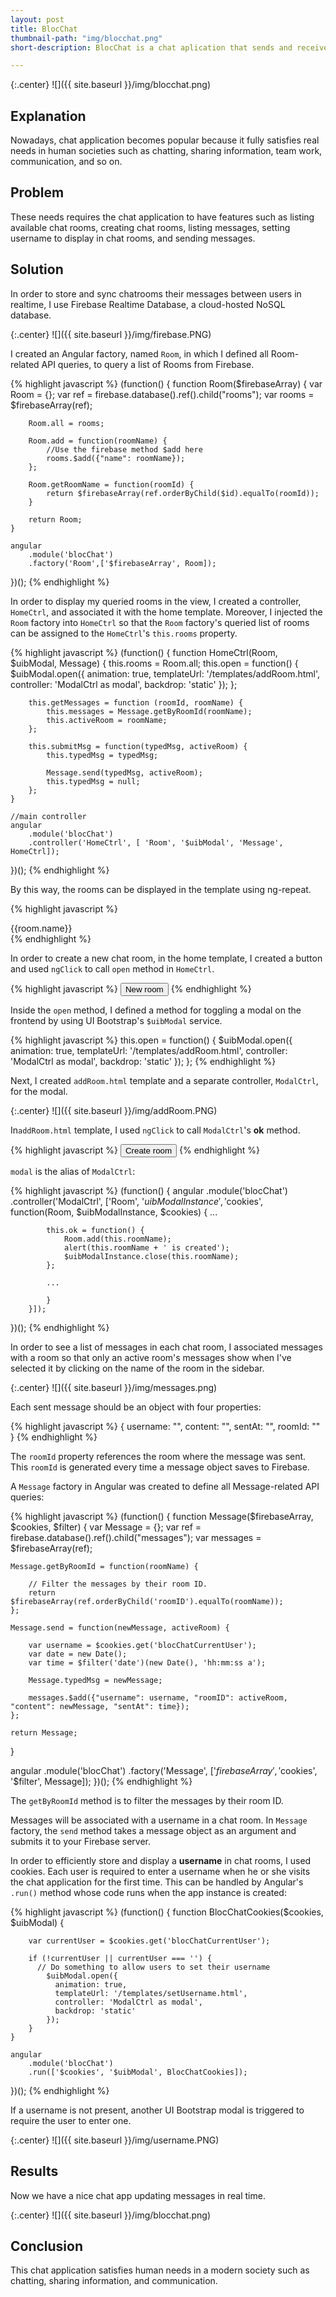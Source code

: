 ```yaml
---
layout: post
title: BlocChat
thumbnail-path: "img/blocchat.png"
short-description: BlocChat is a chat aplication that sends and receives messages in real time.

---
```


{:.center}
![]({{ site.baseurl }}/img/blocchat.png)

## Explanation

Nowadays, chat application becomes popular because it fully satisfies real needs in human societies such as chatting, sharing information, team work, communication, and so on.

## Problem

These needs requires the chat application to have features such as listing available chat rooms, creating chat rooms, listing messages, setting username to display in chat rooms, and sending messages.

## Solution

In order to store and sync chatrooms their messages between users in realtime, I use Firebase Realtime Database, a cloud-hosted NoSQL database.

{:.center}
![]({{ site.baseurl }}/img/firebase.PNG)

I created an Angular factory, named `Room`, in which I defined all Room-related API queries, to query a list of Rooms from Firebase.

{% highlight javascript %}
(function() {
    function Room($firebaseArray) {
        var Room = {};
        var ref = firebase.database().ref().child("rooms");
        var rooms = $firebaseArray(ref);
        
        Room.all = rooms;
        
        Room.add = function(roomName) {
            //Use the firebase method $add here
            rooms.$add({"name": roomName});
        };
        
        Room.getRoomName = function(roomId) {
            return $firebaseArray(ref.orderByChild($id).equalTo(roomId));
        } 
            
        return Room;
    }
    
    angular
        .module('blocChat')
        .factory('Room',['$firebaseArray', Room]);
 })();
{% endhighlight %}

In order to display my queried rooms in the view, I created a controller, `HomeCtrl`, and associated it with the home template. Moreover, I injected the `Room` factory into `HomeCtrl` so that the `Room` factory's queried list of rooms can be assigned to the `HomeCtrl`'s `this.rooms` property.

{% highlight javascript %}
(function() {
    function HomeCtrl(Room, $uibModal, Message) {
        this.rooms = Room.all;
        this.open = function() {
            $uibModal.open({
              animation: true,
              templateUrl: '/templates/addRoom.html',
              controller: 'ModalCtrl as modal',
              backdrop: 'static'
            });
        };
        
        this.getMessages = function (roomId, roomName) {
            this.messages = Message.getByRoomId(roomName);
            this.activeRoom = roomName;
        };
        
        this.submitMsg = function(typedMsg, activeRoom) {
            this.typedMsg = typedMsg;
            
            Message.send(typedMsg, activeRoom);  
            this.typedMsg = null;
        };
    }

    //main controller
    angular
        .module('blocChat')
        .controller('HomeCtrl', [ 'Room', '$uibModal', 'Message', HomeCtrl]);
    
})();
{% endhighlight %}

By this way, the rooms can be displayed in the template using ng-repeat.

{% highlight javascript %}
<div ng-repeat = "room in home.rooms track by $index" ng-click = "home.getMessages(room.$id, room.name)">
            {{room.name}}
</div>
{% endhighlight %}

In order to create a new chat room, in the home template, I created a button and used `ngClick` to call `open` method in `HomeCtrl`.

{% highlight javascript %}
<button class="new-room-button" ng-click="home.open()">New room</button>
{% endhighlight %}

Inside the `open` method, I defined a method for toggling a modal on the frontend by using UI Bootstrap's `$uibModal` service.

{% highlight javascript %}
this.open = function() {
            $uibModal.open({
              animation: true,
              templateUrl: '/templates/addRoom.html',
              controller: 'ModalCtrl as modal',
              backdrop: 'static'
            });
        };
{% endhighlight %}

Next, I created `addRoom.html` template and a separate controller, `ModalCtrl`, for the modal.

{:.center}
![]({{ site.baseurl }}/img/addRoom.PNG)

In`addRoom.html` template, I used `ngClick` to call `ModalCtrl`'s **ok** method.

{% highlight javascript %}
<button type="button" ng-click="modal.ok()">Create room</button>
{% endhighlight %}

`modal` is the alias of `ModalCtrl`:

{% highlight javascript %}
(function() {
    angular
        .module('blocChat')
        .controller('ModalCtrl', ['Room', '$uibModalInstance', '$cookies', function(Room, $uibModalInstance, $cookies) {
            ...
            
            this.ok = function() {
                Room.add(this.roomName);
                alert(this.roomName + ' is created');
                $uibModalInstance.close(this.roomName);
            };
            
            ...
        
            }
        }]);
})();
{% endhighlight %}

In order to see a list of messages in each chat room, I associated messages with a room so that only an active room's messages show when I've selected it by clicking on the name of the room in the sidebar.

{:.center}
![]({{ site.baseurl }}/img/messages.png)

Each sent message should be an object with four properties:

{% highlight javascript %}
{
    username: "<USERNAME HERE>",
    content: "<CONTENT OF THE MESSAGE HERE>",
    sentAt: "<TIME MESSAGE WAS SENT HERE>",
    roomId: "<ROOM UID HERE>"
}
{% endhighlight %}

The `roomId` property references the room where the message was sent. This `roomId` is generated every time a message object saves to Firebase.

A `Message` factory in Angular was created to define all Message-related API queries:

{% highlight javascript %}
(function() {
  function Message($firebaseArray, $cookies, $filter) {
    var Message = {};
    var ref = firebase.database().ref().child("messages");
    var messages = $firebaseArray(ref);
      
    Message.getByRoomId = function(roomName) {
        
        // Filter the messages by their room ID.
        return $firebaseArray(ref.orderByChild('roomID').equalTo(roomName));
    };
      
    Message.send = function(newMessage, activeRoom) {
        
        var username = $cookies.get('blocChatCurrentUser');
        var date = new Date();
        var time = $filter('date')(new Date(), 'hh:mm:ss a');
        
        Message.typedMsg = newMessage;
        
        messages.$add({"username": username, "roomID": activeRoom, "content": newMessage, "sentAt": time});
    };
      
    return Message;
  }

  angular
    .module('blocChat')
    .factory('Message', ['$firebaseArray', '$cookies', '$filter', Message]);
})();
{% endhighlight %}

The `getByRoomId` method is to filter the messages by their room ID.

Messages will be associated with a username in a chat room. In `Message` factory, the `send` method takes a message object as an argument and submits it to your Firebase server.

In order to efficiently store and display a **username** in chat rooms, I used cookies. Each user is required to enter a username when he or she visits the chat application for the first time. This can be handled by Angular's `.run()` method whose code runs when the app instance is created:

{% highlight javascript %}
(function() {
    function BlocChatCookies($cookies, $uibModal) {

        var currentUser = $cookies.get('blocChatCurrentUser');

        if (!currentUser || currentUser === '') {
          // Do something to allow users to set their username
            $uibModal.open({
              animation: true,
              templateUrl: '/templates/setUsername.html',
              controller: 'ModalCtrl as modal',
              backdrop: 'static'
            });
        }
    }
    
    angular
        .module('blocChat')
        .run(['$cookies', '$uibModal', BlocChatCookies]);
})();
{% endhighlight %}

If a username is not present, another UI Bootstrap modal is triggered to require the user to enter one. 

{:.center}
![]({{ site.baseurl }}/img/username.PNG)

## Results

Now we have a nice chat app updating messages in real time.

{:.center}
![]({{ site.baseurl }}/img/blocchat.png)

## Conclusion

This chat application satisfies human needs in a modern society such as chatting, sharing information, and communication.